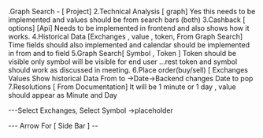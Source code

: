 .Graph Search - [ Project]
2.Technical Analysis [ graph]
Yes this needs to be implemented and values should be from search bars (both)
3.Cashback [ options] [Api]
Needs to be implemented in frontend and also shows how it works.
4.Historical Data [Exchanges , value , token, From Graph Search]
Time fields should also implemented and calendar should be implemented in from and to field
5.Graph Search[ Symbol , Token ]
Token should be visible only symbol will be visible for end user ...rest token and symbol should work as discussed in meeting.
6.Place order(buy/sell) [ Exchanges Values Show historical Data From to
->Date->Backend changes Date to pop
7.Resolutions [ From Documentation]
It will be 1 minute or 1 day , value should appear as Minute and Day


---Select Exchanges, Select Symbol ->placeholder




--- Arrow For [ Side Bar ] --
